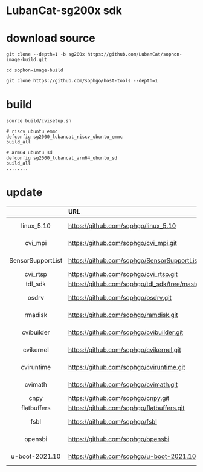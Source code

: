 # LubanCat-sg200x sdk

# download source

```
git clone --depth=1 -b sg200x https://github.com/LubanCat/sophon-image-build.git

cd sophon-image-build

git clone https://github.com/sophgo/host-tools --depth=1
```

# build

```
source build/cvisetup.sh

# riscv ubuntu emmc
defconfig sg2000_lubancat_riscv_ubuntu_emmc
build_all

# arm64 ubuntu sd
defconfig sg2000_lubancat_arm64_ubuntu_sd
build_all
........

```


# update

|                  |   URL                                  | Branch         |    Commit      |
|:----------------:|:---------------------------------------|:---------------|:---------------|
| linux_5.10       | https://github.com/sophgo/linux_5.10          | sg200x-dev     | 6fe9639  |
| cvi_mpi          | https://github.com/sophgo/cvi_mpi.git         | sg200x-dev     | 1f41e2f |
| SensorSupportList| https://github.com/sophgo/SensorSupportList.git | sg200x-dev   | 257c696 |
| cvi_rtsp	       | https://github.com/sophgo/cvi_rtsp.git	       | master         | 6d4a2fe   |
| tdl_sdk          | https://github.com/sophgo/tdl_sdk/tree/master | master         | 8a044e2   |
| osdrv            | https://github.com/sophgo/osdrv.git           | sg200x-dev     | d8c0b2b   |
| rmadisk          | https://github.com/sophgo/ramdisk.git         | sg200x-dev     | 8bf2a74   |
| cvibuilder       | https://github.com/sophgo/cvibuilder.git      | sg200x-dev     | 4309f2a |
| cvikernel        | https://github.com/sophgo/cvikernel.git       | sg200x-dev     | 9f1f57a  |
| cviruntime       | https://github.com/sophgo/cviruntime.git      | sg200x-dev     | 3f49386  |
| cvimath          | https://github.com/sophgo/cvimath.git         | sg200x-dev     | ce8705f  |
| cnpy             | https://github.com/sophgo/cnpy.git	           | tpu	        | 2f56f4c  |
| flatbuffers      | https://github.com/sophgo/flatbuffers.git     | master         | 6da1cf7  |
| fsbl             | https://github.com/sophgo/fsbl     | sg200x-dev  | 15a84c5 |
| opensbi          | https://github.com/sophgo/opensbi  | sg200x-dev  | fffb475 |
| u-boot-2021.10   | https://github.com/sophgo/u-boot-2021.10   | sg200x-dev | 4a21b6b |
